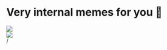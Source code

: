 # Very internal memes for you 🥺

<div grid="~ cols-2 gap-2" m="t-2">
<div>

<img border="rounded" src="/one-does.jpeg">

</div>

  <div>
    <img border="rounded" src="/why-not.jpeg">
  </div>
</div>
<div class="absolute right-5px bottom-5px">
<SlideCurrentNo /> / <SlidesTotal />
</div>